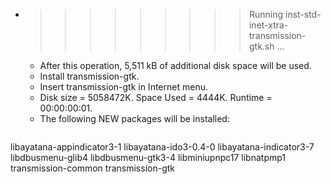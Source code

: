 * >>>>>>>>> Running inst-std-inet-xtra-transmission-gtk.sh ...
  * After this operation, 5,511 kB of additional disk space will be used.
  * Install transmission-gtk.
  * Insert transmission-gtk in Internet menu.
  * Disk size = 5058472K. Space Used = 4444K. Runtime = 00:00:00:01.
  * The following NEW packages will be installed:
  ```bash
libayatana-appindicator3-1 libayatana-ido3-0.4-0 libayatana-indicator3-7 libdbusmenu-glib4 libdbusmenu-gtk3-4
libminiupnpc17 libnatpmp1 transmission-common transmission-gtk
  ```
